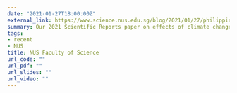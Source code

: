 ```yaml
---
date: "2021-01-27T18:00:00Z"
external_link: https://www.science.nus.edu.sg/blog/2021/01/27/philippine-forest-trees-threatened-by-deforestation-and-climate-change/
summary: Our 2021 Scientific Reports paper on effects of climate change on Philippine dipterocarps featured in the Research News of NUS Faculty of Science.
tags:
- recent
- NUS
title: NUS Faculty of Science
url_code: ""
url_pdf: ""
url_slides: ""
url_video: ""
---
```

